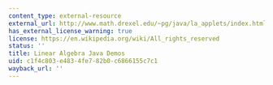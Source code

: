 ```yaml
---
content_type: external-resource
external_url: http://www.math.drexel.edu/~pg/java/la_applets/index.html
has_external_license_warning: true
license: https://en.wikipedia.org/wiki/All_rights_reserved
status: ''
title: Linear Algebra Java Demos
uid: c1f4c803-e483-4fe7-82b0-c6866155c7c1
wayback_url: ''
---
```

